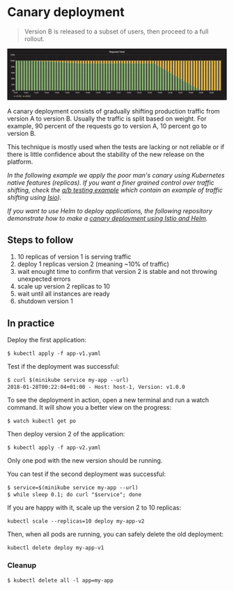 Canary deployment
=================

> Version B is released to a subset of users, then proceed to a full rollout.

![kubernetes canary deployment](grafana-canary.png)

A canary deployment consists of gradually shifting production traffic from
version A to version B. Usually the traffic is split based on weight. For
example, 90 percent of the requests go to version A, 10 percent go to version B.

This technique is mostly used when the tests are lacking or not reliable or if
there is little confidence about the stability of the new release on the
platform.

*In the following example we apply the poor man's canary using Kubernetes native
features (replicas). If you want a finer grained control over traffic shifting,
check the [a/b testing example](../ab-testing) which contain an example of
traffic shifting using [Isio](https://istio.io)).*

*If you want to use Helm to deploy applications, the following repository
demonstrate how to make a [canary deployment using Istio and Helm](https://github.com/etiennetremel/istio-cross-namespace-canary-release-demo).*

## Steps to follow

1. 10 replicas of version 1 is serving traffic
1. deploy 1 replicas version 2 (meaning ~10% of traffic)
1. wait enought time to confirm that version 2 is stable and not throwing
   unexpected errors
1. scale up version 2 replicas to 10
1. wait until all instances are ready
1. shutdown version 1

## In practice

Deploy the first application:

```
$ kubectl apply -f app-v1.yaml
```

Test if the deployment was successful:

```
$ curl $(minikube service my-app --url)
2018-01-28T00:22:04+01:00 - Host: host-1, Version: v1.0.0
```

To see the deployment in action, open a new terminal and run a watch command. It
will show you a better view on the progress:

```
$ watch kubectl get po
```

Then deploy version 2 of the application:

```
$ kubectl apply -f app-v2.yaml
```

Only one pod with the new version should be running.

You can test if the second deployment was successful:

```
$ service=$(minikube service my-app --url)
$ while sleep 0.1; do curl "$service"; done
```

If you are happy with it, scale up the version 2 to 10 replicas:

```
kubectl scale --replicas=10 deploy my-app-v2
```

Then, when all pods are running, you can safely delete the old deployment:

```
kubectl delete deploy my-app-v1
```

### Cleanup

```
$ kubectl delete all -l app=my-app
```
